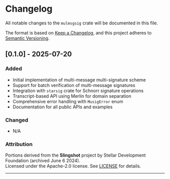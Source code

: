 # Changelog

All notable changes to the `mulmsgsig` crate will be documented in this file.

The format is based on [Keep a Changelog](https://keepachangelog.com/en/1.0.0/),
and this project adheres to [Semantic Versioning](https://semver.org/spec/v2.0.0.html).

## [0.1.0] - 2025-07-20

### Added
- Initial implementation of multi-message multi-signature scheme
- Support for batch verification of multi-message signatures
- Integration with `starsig` crate for Schnorr signature operations
- Transcript-based API using Merlin for domain separation
- Comprehensive error handling with `MusigError` enum
- Documentation for all public APIs and examples

### Changed
- N/A

### Attribution
Portions derived from the **Slingshot** project by Stellar Development Foundation (archived June 6 2024).  
Licensed under the Apache-2.0 license. See [LICENSE](../../LICENSE) for details.

---


